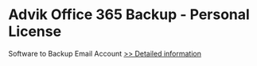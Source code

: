 # Advik Office 365 Backup - Personal License
Software to Backup Email Account
[>> Detailed information](https://secure.shareit.com/shareit/product.html?productid=300804991&affiliateid=200057808)